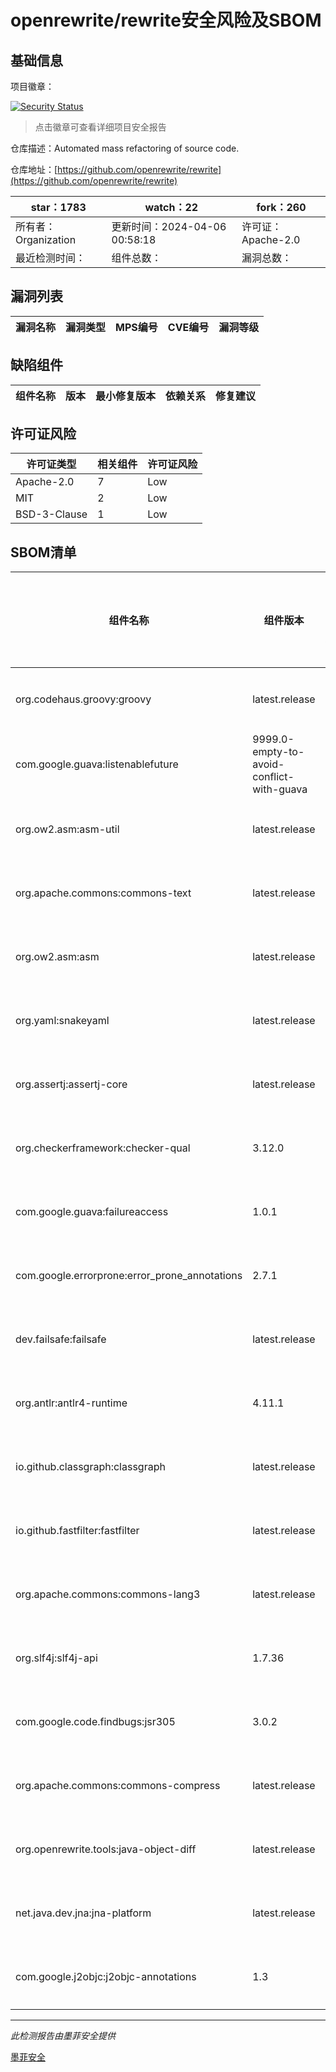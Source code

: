 # openrewrite/rewrite安全风险及SBOM

## 基础信息

项目徽章：

[![Security Status](https://www.murphysec.com/platform3/v31/badge/1776676613635411968.svg)](https://www.murphysec.com/console/report/1733187255903670272/1776676613635411968)

> 点击徽章可查看详细项目安全报告

仓库描述：Automated mass refactoring of source code.

仓库地址：[https://github.com/openrewrite/rewrite](https://github.com/openrewrite/rewrite)

| star：1783 | watch：22 | fork：260 |
| ----------- | -------------- | ------------ |
| 所有者：Organization | 更新时间：2024-04-06 00:58:18 | 许可证：Apache-2.0 |
| 最近检测时间： | 组件总数： | 漏洞总数： |




## 漏洞列表

| 漏洞名称 | 漏洞类型 | MPS编号 | CVE编号 | 漏洞等级 |
| ------- | ------ | ------- | ------ | ----- |





## 缺陷组件

| 组件名称 | 版本 | 最小修复版本 | 依赖关系 | 修复建议 |
| -------- | ---- | ------------ | -------- | -------- |





## 许可证风险

| 许可证类型 | 相关组件 | 许可证风险 |
| ---------- | -------- | ---------- |
|Apache-2.0|7|Low|
|MIT|2|Low|
|BSD-3-Clause|1|Low|




## SBOM清单

| 组件名称 | 组件版本 | 是否直接依赖 | 仓库 |
| -------- | -------- | ------------ | ---- |
|org.codehaus.groovy:groovy|latest.release|直接依赖|maven|
|com.google.guava:listenablefuture|9999.0-empty-to-avoid-conflict-with-guava|直接依赖|maven|
|org.ow2.asm:asm-util|latest.release|直接依赖|maven|
|org.apache.commons:commons-text|latest.release|直接依赖|maven|
|org.ow2.asm:asm|latest.release|直接依赖|maven|
|org.yaml:snakeyaml|latest.release|直接依赖|maven|
|org.assertj:assertj-core|latest.release|直接依赖|maven|
|org.checkerframework:checker-qual|3.12.0|直接依赖|maven|
|com.google.guava:failureaccess|1.0.1|直接依赖|maven|
|com.google.errorprone:error_prone_annotations|2.7.1|直接依赖|maven|
|dev.failsafe:failsafe|latest.release|直接依赖|maven|
|org.antlr:antlr4-runtime|4.11.1|直接依赖|maven|
|io.github.classgraph:classgraph|latest.release|直接依赖|maven|
|io.github.fastfilter:fastfilter|latest.release|直接依赖|maven|
|org.apache.commons:commons-lang3|latest.release|直接依赖|maven|
|org.slf4j:slf4j-api|1.7.36|直接依赖|maven|
|com.google.code.findbugs:jsr305|3.0.2|直接依赖|maven|
|org.apache.commons:commons-compress|latest.release|直接依赖|maven|
|org.openrewrite.tools:java-object-diff|latest.release|直接依赖|maven|
|net.java.dev.jna:jna-platform|latest.release|直接依赖|maven|
|com.google.j2objc:j2objc-annotations|1.3|直接依赖|maven|


------

*此检测报告由墨菲安全提供*

[墨菲安全](www.murphysec.com)